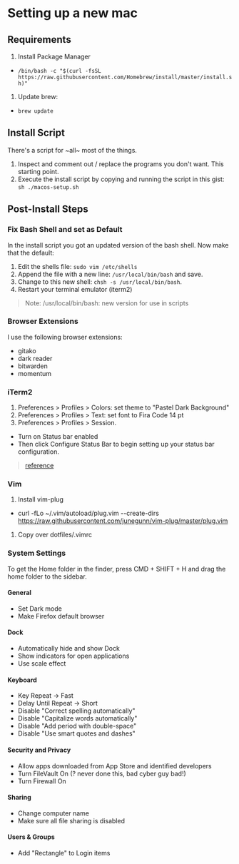 # Setting up a new mac

## Requirements

1. Install Package Manager
- `/bin/bash -c "$(curl -fsSL https://raw.githubusercontent.com/Homebrew/install/master/install.sh)"`
1. Update brew:
- `brew update`


## Install Script

There's a script for ~all~ most of the things. 

1. Inspect and comment out / replace the programs you don't want. This starting point.
1. Execute the install script by copying and running the script in this gist: `sh ./macos-setup.sh`


## Post-Install Steps

### Fix Bash Shell and set as Default

In the install script you got an updated version of the bash shell. Now make that 
the default:

1. Edit the shells file: `sudo vim /etc/shells`
1. Append the file with a new line: `/usr/local/bin/bash` and save.
1. Change to this new shell: `chsh -s /usr/local/bin/bash`.
1. Restart your terminal emulator (iterm2)

> Note: /usr/local/bin/bash: new version for use in scripts


### Browser Extensions

I use the following browser extensions:

- gitako
- dark reader
- bitwarden
- momentum


### iTerm2

1. Preferences > Profiles > Colors: set theme to "Pastel Dark Background"
1. Preferences > Profiles > Text: set font to Fira Code 14 pt
1. Preferences > Profiles > Session. 
  - Turn on Status bar enabled
  - Then click Configure Status Bar to begin setting up your status bar configuration.

> [reference](https://www.iterm2.com/documentation-status-bar.html)


### Vim

1. Install vim-plug
  - curl -fLo ~/.vim/autoload/plug.vim --create-dirs \
    https://raw.githubusercontent.com/junegunn/vim-plug/master/plug.vim
1. Copy over dotfiles/.vimrc


### System Settings

To get the Home folder in the finder, press CMD + SHIFT + H and drag the home folder to the sidebar.
  
  
#### General
- Set Dark mode
- Make Firefox default browser


#### Dock
- Automatically hide and show Dock
- Show indicators for open applications
- Use scale effect


#### Keyboard
- Key Repeat -> Fast
- Delay Until Repeat -> Short
- Disable "Correct spelling automatically"
- Disable "Capitalize words automatically"
- Disable "Add period with double-space"
- Disable "Use smart quotes and dashes"

#### Security and Privacy
- Allow apps downloaded from App Store and identified developers
- Turn FileVault On (? never done this, bad cyber guy bad!)
- Turn Firewall On

#### Sharing
- Change computer name
- Make sure all file sharing is disabled

#### Users & Groups
- Add "Rectangle" to Login items
